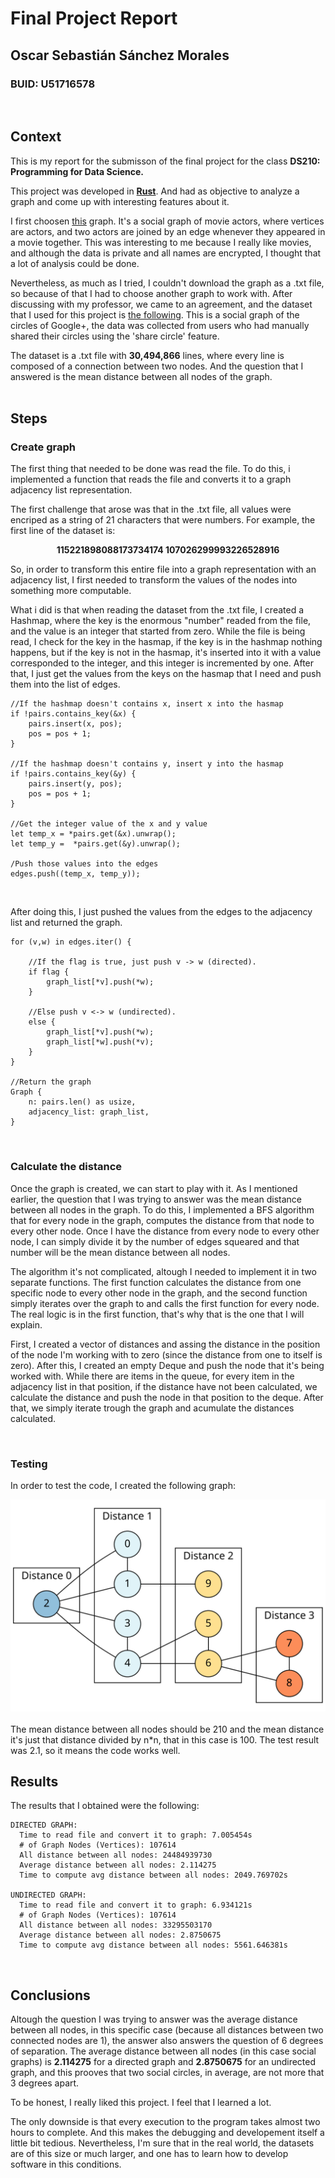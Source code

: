 # Final Project Report
## Oscar Sebastián Sánchez Morales
### BUID: U51716578  
<br>

## Context  

This is my report for the submisson of the final project for the class **DS210: Programming for Data Science.**  

This project was developed in [**Rust**](https://www.rust-lang.org/). And had as objective to analyze a graph and come up with interesting features about it. 

I first choosen [this](https://law.di.unimi.it/webdata/hollywood-2011/) graph. It's a social graph of movie actors, where vertices are actors, and two actors are joined by an edge whenever they appeared in a movie together. This was interesting to me because I really like movies, and although the data is private and all names are encrypted, I thought that a lot of analysis could be done.  

Nevertheless, as much as I tried, I couldn't download the graph as a .txt file, so because of that I had to choose another graph to work with. After discussing with my professor, we came to an agreement, and the dataset that I used for this project is [the following](https://snap.stanford.edu/data/ego-Gplus.html). This is a social graph of the circles of Google+, the data was collected from users who had manually shared their circles using the 'share circle' feature.  

The dataset is a .txt file with **30,494,866** lines, where every line is composed of a connection between two nodes. And the question that I answered is the mean distance between all nodes of the graph.  
<br>

## Steps

### Create graph  

The first thing that needed to be done was read the file. To do this, i implemented a function that reads the file and converts it to a graph adjacency list representation.    

The first challenge that arose was that in the .txt file, all values were encriped as a string of 21 characters that were numbers. For example, the first line of the dataset is:  

<p align="center"> <b> 115221898088173734174 107026299993226528916 </b> </p>

So, in order to transform this entire file into a graph representation with an adjacency list, I first needed to transform the values of the nodes into something more computable.  

What i did is that when reading the dataset from the .txt file, I created a Hashmap, where the key is the enormous "number" readed from the file, and the value is an integer that started from zero. While the file is being read, I check for the key in the hasmap, if the key is in the hashmap nothing happens, but if the key is not in the hasmap, it's inserted into it with a value corresponded to the integer, and this integer is incremented by one. After that, I just get the values from the keys on the hasmap that I need and push them into the list of edges. 


```
//If the hashmap doesn't contains x, insert x into the hasmap
if !pairs.contains_key(&x) {
    pairs.insert(x, pos);
    pos = pos + 1;
}

//If the hashmap doesn't contains y, insert y into the hasmap
if !pairs.contains_key(&y) {
    pairs.insert(y, pos);
    pos = pos + 1;
}

//Get the integer value of the x and y value 
let temp_x = *pairs.get(&x).unwrap();
let temp_y =  *pairs.get(&y).unwrap();

/Push those values into the edges
edges.push((temp_x, temp_y));
```  
<br>  

After doing this, I just pushed the values from the edges to the adjacency list and returned the graph.  

``` 
for (v,w) in edges.iter() {

    //If the flag is true, just push v -> w (directed).
    if flag {
        graph_list[*v].push(*w);
    }

    //Else push v <-> w (undirected).
    else {
        graph_list[*v].push(*w);
        graph_list[*w].push(*v);
    }
}

//Return the graph
Graph { 
    n: pairs.len() as usize, 
    adjacency_list: graph_list, 
}
```
<br>

### Calculate the distance

Once the graph is created, we can start to play with it. As I mentioned earlier, the question that I was trying to answer was the mean distance between all nodes in the graph. To do this, I implemented a BFS algorithm that for every node in the graph, computes the distance from that node to every other node. Once I have the distance from every node to every other node, I can simply divide it by the number of edges squeared and that number will be the mean distance between all nodes.  

The algorithm it's not complicated, altough I needed to implement it in two separate functions. The first function calculates the distance from one specific node to every other node in the graph, and the second function simply iterates over the graph to and calls the first function for every node. The real logic is in the first function, that's why that is the one that I will explain.  

First, I created a vector of distances and assing the distance in the position of the node I'm working with to zero (since the distance from one to itself is zero). After this, I created an empty Deque and push the node that it's being worked with. While there are items in the queue, for every item in the adjacency list in that position, if the distance have not been calculated, we calculate the distance and push the node in that position to the deque. After that, we simply iterate trough the graph and acumulate the distances calculated.   

<br>

### Testing 

In order to test the code, I created the following graph:

<div align="center">
    <img src="images/graph_1_2.svg" alt="[layers]">
</div>  
<br>
The mean distance between all nodes should be 210 and the mean distance it's just that distance divided by n*n, that in this case is 100. The test result was 2.1, so it means the code works well. 

<br>

## Results

The results that I obtained were the following: 

```
DIRECTED GRAPH:
  Time to read file and convert it to graph: 7.005454s
  # of Graph Nodes (Vertices): 107614
  All distance between all nodes: 24484939730
  Average distance between all nodes: 2.114275
  Time to compute avg distance between all nodes: 2049.769702s

UNDIRECTED GRAPH:
  Time to read file and convert it to graph: 6.934121s
  # of Graph Nodes (Vertices): 107614
  All distance between all nodes: 33295503170
  Average distance between all nodes: 2.8750675
  Time to compute avg distance between all nodes: 5561.646381s

```
<br>

## Conclusions

Altough the question I was trying to answer was the average distance between all nodes, in this specific case (because all distances between two connected nodes are 1), the answer also answers the question of 6 degrees of separation. The average distance between all nodes (in this case social graphs) is  **2.114275** for a directed graph and **2.8750675** for an undirected graph,  and this prooves that two social circles, in average, are not more that 3 degrees apart.  

To be honest, I really liked this project. I feel that I learned a lot.  

The only downside is that every execution to the program takes almost two hours to complete. And this makes the debugging and developement itself a little bit tedious. Nevertheless, I'm sure that in the real world, the datasets are of this size or much larger, and one has to learn how to develop software in this conditions. 